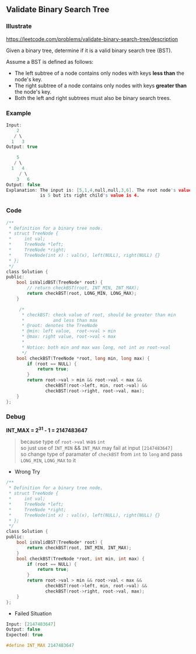 ## Validate Binary Search Tree
### Illustrate
<https://leetcode.com/problems/validate-binary-search-tree/description>

Given a binary tree, determine if it is a valid binary search tree (BST).

Assume a BST is defined as follows:

* The left subtree of a node contains only nodes with keys **less than** the node's key.
* The right subtree of a node contains only nodes with keys **greater than** the node's key.
* Both the left and right subtrees must also be binary search trees.

### Example

```c
Input:
    2
   / \
  1   3
Output: true

    5
   / \
  1   4
     / \
    3   6
Output: false
Explanation: The input is: [5,1,4,null,null,3,6]. The root node's value
             is 5 but its right child's value is 4.
```

### Code

```c
/**
 * Definition for a binary tree node.
 * struct TreeNode {
 *     int val;
 *     TreeNode *left;
 *     TreeNode *right;
 *     TreeNode(int x) : val(x), left(NULL), right(NULL) {}
 * };
 */
class Solution {
public:
    bool isValidBST(TreeNode* root) {
        // return checkBST(root, INT_MIN, INT_MAX);
        return checkBST(root, LONG_MIN, LONG_MAX);
    }

     /*
      * checkBST: check value of root, should be greater than min
      *           and less than max
      * @root: denotes the TreeNode
      * @min: left value,  root->val > min
      * @max: right value, root->val < max
      *
      * Notice: both min and max was long, not int as root->val
      */
    bool checkBST(TreeNode *root, long min, long max) {
        if (root == NULL) {
            return true;
        }
        return root->val > min && root->val < max &&
               checkBST(root->left, min, root->val) &&
               checkBST(root->right, root->val, max);
    }
};
```

### Debug
**INT_MAX = 2<sup>31</sup> - 1 = 2147483647**

> because type of `root->val` was `int`<br>
so just use of `INT_MIN` && `INT_MAX` may fail at input `[2147483647]`<br>
so change type of paramater of `checkBST` from `int` to `long` and pass `LONG_MIN`, `LONG_MAX` to it

- Wrong Try

```c
/**
 * Definition for a binary tree node.
 * struct TreeNode {
 *     int val;
 *     TreeNode *left;
 *     TreeNode *right;
 *     TreeNode(int x) : val(x), left(NULL), right(NULL) {}
 * };
 */
class Solution {
public:
    bool isValidBST(TreeNode* root) {
        return checkBST(root, INT_MIN, INT_MAX);
    }
    bool checkBST(TreeNode *root, int min, int max) {
        if (root == NULL) {
            return true;
        }
        return root->val > min && root->val < max &&
               checkBST(root->left, min, root->val) &&
               checkBST(root->right, root->val, max);
    }
};
```

- Failed Situation

```c
Input: [2147483647]
Output: false
Expected: true
```

```c
#define INT_MAX	2147483647
```
